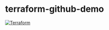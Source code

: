 # terraform-github-demo

[![Terraform](https://github.com/weiligao/terraform-github-demo/actions/workflows/terraform.yml/badge.svg)](https://github.com/weiligao/terraform-github-demo/actions/workflows/terraform.yml)
